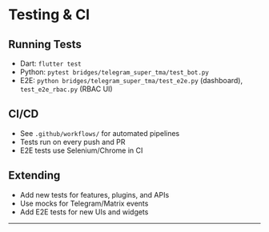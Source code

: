 # Testing & CI

## Running Tests
- Dart: `flutter test`
- Python: `pytest bridges/telegram_super_tma/test_bot.py`
- E2E: `python bridges/telegram_super_tma/test_e2e.py` (dashboard), `test_e2e_rbac.py` (RBAC UI)

## CI/CD
- See `.github/workflows/` for automated pipelines
- Tests run on every push and PR
- E2E tests use Selenium/Chrome in CI

## Extending
- Add new tests for features, plugins, and APIs
- Use mocks for Telegram/Matrix events
- Add E2E tests for new UIs and widgets

--- 